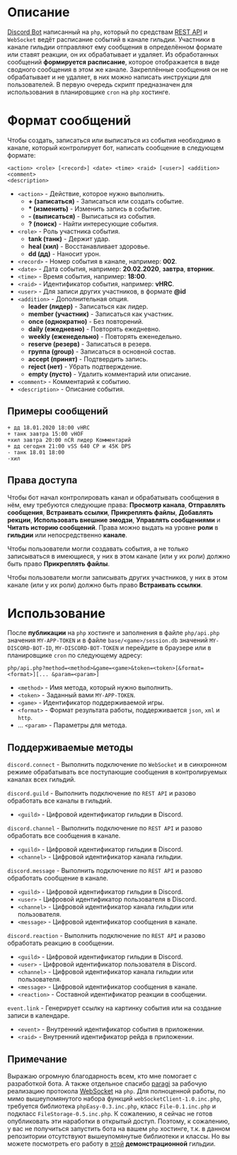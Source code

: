 # Описание
[Discord Bot](https://discordapp.com/) написанный на `php`, который по средствам [REST API](https://discordapp.com/developers/docs/intro) и `WebSocket` ведёт расписание событий в канале гильдии. Участники в канале гильдии отправляют ему сообщения в определённом формате или ставят реакции, он их обрабатывает и удаляет. Из обработанных сообщений **формируется расписание**, которое отображается в виде сводного сообщения в этом же канале. Закреплённые сообщения он не обрабатывает и не удаляет, в них можно написать инструкции для пользователей. В первую очередь скрипт предназначен для использования в планировщике `cron` на `php` хостинге.
# Формат сообщений
Чтобы создать, записаться или выписаться из события необходимо в канале, который контролирует бот, написать сообщение в следующем формате:
```
<action> <role> [<record>] <date> <time> <raid> [<user>] <addition> <comment>
<description>
```
- `<action>` - Действие, которое нужно выполнить.
    - **+ (записаться)** - Записаться или создать событие.
    - **\* (изменить)** - Изменить запись в событие.
    - **- (выписаться)** - Выписаться из события.
    - **? (поиск)** - Найти интересующие события.
- `<role>` - Роль участника события.
    - **tank (танк)** - Держит удар.
    - **heal (хил)** - Восстанавливает здоровье.
    - **dd (дд)** - Наносит урон.
- `<record>` - Номер события в канале, например: **002**.
- `<date>` - Дата события, например: **20.02.2020**, **завтра**, **вторник**.
- `<time>` - Время события, например: **18:00**.
- `<raid>` - Идентификатор события, например: **vHRC**.
- `<user>` - Для записи других участников, в формате **@id**
- `<addition>` - Дополнительная опция.
    - **leader (лидер)** - Записаться как лидер.
    - **member (участник)** - Записаться как участник.
    - **once (однократно)** - Без повторений.
    - **daily (ежедневно)** - Повторять ежедневно.
    - **weekly (еженедельно)** - Повторять еженедельно.
    - **reserve (резерв)** - Записаться в резерв.
    - **группа (group)** - Записаться в основной состав.
    - **accept (принят)** - Подтвердить запись.
    - **reject (нет)** - Убрать подтверждение.
    - **empty (пусто)** - Удалить комментарий или описание.
- `<comment>` - Комментарий к событию.
- `<description>` - Описание события.
## Примеры сообщений
```
+ дд 18.01.2020 18:00 vHRC
+ танк завтра 15:00 vHOF
+хил завтра 20:00 nCR лидер Комментарий
+ дд сегодня 21:00 vSS 640 CP и 45K DPS
- танк 18.01 18:00
-хил
```
## Права доступа
Чтобы бот начал контролировать канал и обрабатывать сообщения в нём, ему требуются следующие права: **Просмотр канала**, **Отправлять сообщения**, **Встраивать ссылки**, **Прикреплять файлы**, **Добавлять рекции**, **Использовать внешние эмодзи**,  **Управлять сообщениями** и **Читать историю сообщений**. Права можно выдать на уровне **роли** в **гильдии** или непосредственно **канале**.

Чтобы пользователи могли создавать события, а не только записываться в имеющиеся, у них в этом канале (или у их роли) должно быть право **Прикреплять файлы**.

Чтобы пользователи могли записывать других участников, у них в этом канале (или у их роли) должно быть право **Встраивать ссылки**.

# Использование
После **публикации** на `php` хостинге и заполнения в файле `php/api.php` значения `MY-APP-TOKEN` и в файле `base/<game>/session.db` значений `MY-DISCORD-BOT-ID`, `MY-DISCORD-BOT-TOKEN` и перейдите в браузере или в планировщике `cron` по следующему адресу:
```
php/api.php?method=<method>&game=<game>&token=<token>[&format=<format>][... &param=<param>]
```
- `<method>` - Имя метода, который нужно выполнить.
- `<token>` - Заданный вами `MY-APP-TOKEN`.
- `<game>` - Идентификатор поддерживаемой игры.
- `<format>` - Формат результата работы, поддерживается `json`, `xml` и `http`.
- ... `<param>` - Параметры для метода.
## Поддерживаемые методы
`discord.connect` - Выполнить подключение по `WebSocket` и в синхронном режиме обрабатывать все поступающие сообщения в контролируемых каналах всех гильдий.

`discord.guild` - Выполнить подключение по `REST API` и разово обработать все каналы в гильдий.
- `<guild>` - Цифровой идентификатор гильдии в Discord.

`discord.channel` - Выполнить подключение по `REST API` и разово обработать все сообщения в канале.
- `<guild>` - Цифровой идентификатор гильдии в Discord.
- `<channel>` - Цифровой идентификатор канала гильдии.

`discord.message` - Выполнить подключение по `REST API` и разово обработать сообщение в канале.
- `<guild>` - Цифровой идентификатор гильдии в Discord.
- `<user>` - Цифровой идентификатор пользователя в Discord.
- `<channel>` - Цифровой идентификатор канала гильдии или пользователя.
- `<message>` - Цифровой идентификатор сообщения в канале.

`discord.reaction` - Выполнить подключение по `REST API` и разово обработать реакцию в сообщении.
- `<guild>` - Цифровой идентификатор гильдии в Discord.
- `<user>` - Цифровой идентификатор пользователя в Discord.
- `<channel>` - Цифровой идентификатор канала гильдии или пользователя.
- `<message>` - Цифровой идентификатор сообщения в канале.
- `<reaction>` - Составной идентификатор реакции в сообщении.

`event.link` - Генерирует ссылку на картинку события или на создание записи в календаре.
- `<event>` - Внутренний идентификатор события в приложении.
- `<raid>` - Внутренний идентификатор рейда в приложении.
## Примечание
Выражаю огромную благодарность всем, кто мне помогает с разработкой бота. А также отдельное спасибо [paragi](https://github.com/paragi) за рабочую реализацию протокола [WebSocket](https://github.com/paragi/PHP-websocket-client) на `php`. Для полноценной работы, по мимо вышеупомянутого набора функций `webSocketClient-1.0.inc.php`, требуется библиотека `phpEasy-0.3.inc.php`, класс `File-0.1.inc.php` и подкласс `FileStorage-0.5.inc.php`. К сожалению, я сейчас не готов опубликовать эти наработки в открытый доступ. Поэтому, к сожалению, у вас не получиться запустить бота на вашем `php` хостинге, т.к. в данном репозитории отсутствуют вышеупомянутые библиотеки и классы. Но вы можете посмотреть его работу в [этой](https://discord.gg/J8smX6R) **демонстрационной** гильдии.